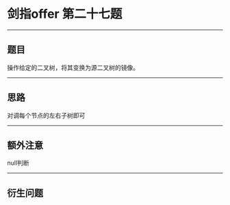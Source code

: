 # 剑指offer 第二十七题 
***
## 题目 
操作给定的二叉树，将其变换为源二叉树的镜像。
***
## 思路
对调每个节点的左右子树即可
***
## 额外注意 
null判断
***
## 衍生问题


